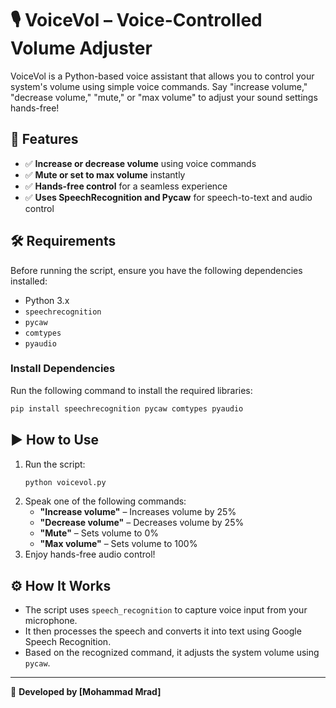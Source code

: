 # 🎙 VoiceVol – Voice-Controlled Volume Adjuster

VoiceVol is a Python-based voice assistant that allows you to control your system's volume using simple voice commands. Say "increase volume," "decrease volume," "mute," or "max volume" to adjust your sound settings hands-free!

## 🚀 Features
- ✅ **Increase or decrease volume** using voice commands
- ✅ **Mute or set to max volume** instantly
- ✅ **Hands-free control** for a seamless experience
- ✅ **Uses SpeechRecognition and Pycaw** for speech-to-text and audio control

## 🛠 Requirements
Before running the script, ensure you have the following dependencies installed:

- Python 3.x
- `speechrecognition`
- `pycaw`
- `comtypes`
- `pyaudio`

### Install Dependencies
Run the following command to install the required libraries:
```bash
pip install speechrecognition pycaw comtypes pyaudio
```

## ▶️ How to Use
1. Run the script:
   ```bash
   python voicevol.py
   ```
2. Speak one of the following commands:
   - **"Increase volume"** – Increases volume by 25%
   - **"Decrease volume"** – Decreases volume by 25%
   - **"Mute"** – Sets volume to 0%
   - **"Max volume"** – Sets volume to 100%
3. Enjoy hands-free audio control!

## ⚙️ How It Works
- The script uses `speech_recognition` to capture voice input from your microphone.
- It then processes the speech and converts it into text using Google Speech Recognition.
- Based on the recognized command, it adjusts the system volume using `pycaw`.

---
🚀 **Developed by [Mohammad Mrad]**

